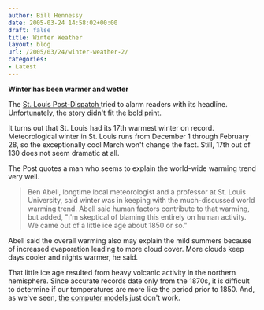 ```yaml
---
author: Bill Hennessy
date: 2005-03-24 14:58:02+00:00
draft: false
title: Winter Weather
layout: blog
url: /2005/03/24/winter-weather-2/
categories:
- Latest
---
```


**Winter has been warmer and wetter**

The [St. Louis Post-Dispatch ](https://www.stltoday.com/stltoday/news/stories.nsf/stlouiscitycounty/story/C3D78C9E15B3C93686256FCE00178E96?OpenDocument)tried to alarm readers with its headline.  Unfortunately, the story didn't fit the bold print.

It turns out that St. Louis had its 17th warmest winter on record.  Meteorological winter in St. Louis runs from December 1 through February 28, so the exceptionally cool March won't change the fact.  Still, 17th out of 130 does not seem dramatic at all.

The Post quotes a man who seems to explain the world-wide warming trend very well.



> Ben Abell, longtime local meteorologist and a professor at St. Louis University, said winter was in keeping with the much-discussed world warming trend. Abell said human factors contribute to that warming, but added, "I'm skeptical of blaming this entirely on human activity. We came out of a little ice age about 1850 or so."

Abell said the overall warming also may explain the mild summers because of increased evaporation leading to more cloud cover. More clouds keep days cooler and nights warmer, he said. 



That little ice age resulted from heavy volcanic activity in the northern hemisphere.  Since accurate records date only from the 1870s, it is difficult to determine if our temperatures are more like the period prior to 1850.  And, as we've seen, [the computer models ](https://www.hennessysview.com/?p=225)just don't work. 
